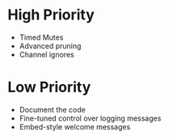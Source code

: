 # High Priority
* Timed Mutes
* Advanced pruning
* Channel ignores
# Low Priority
* Document the code
* Fine-tuned control over logging messages
* Embed-style welcome messages
